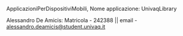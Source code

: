 ApplicazioniPerDispositiviMobili,
Nome applicazione: UnivaqLibrary

Alessandro De Amicis: Matricola - 242388 || email - alessandro.deamicis@student.univaq.it
